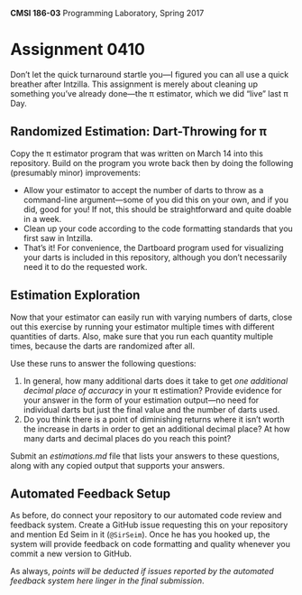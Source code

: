 **CMSI 186-03** Programming Laboratory, Spring 2017

# Assignment 0410
Don’t let the quick turnaround startle you—I figured you can all use a quick breather after Intzilla. This assignment is merely about cleaning up something you’ve already done—the π estimator, which we did “live” last π Day.

## Randomized Estimation: Dart-Throwing for π
Copy the π estimator program that was written on March 14 into this repository. Build on the program you wrote back then by doing the following (presumably minor) improvements:
- Allow your estimator to accept the number of darts to throw as a command-line argument—some of you did this on your own, and if you did, good for you! If not, this should be straightforward and quite doable in a week.
- Clean up your code according to the code formatting standards that you first saw in Intzilla.
- That’s it! For convenience, the Dartboard program used for visualizing your darts is included in this repository, although you don’t necessarily need it to do the requested work.

## Estimation Exploration
Now that your estimator can easily run with varying numbers of darts, close out this exercise by running your estimator multiple times with different quantities of darts. Also, make sure that you run each quantity multiple times, because the darts are randomized after all.

Use these runs to answer the following questions:
1. In general, how many additional darts does it take to get _one additional decimal place of accuracy_ in your π estimation? Provide evidence for your answer in the form of your estimation output—no need for individual darts but just the final value and the number of darts used.
2. Do you think there is a point of diminishing returns where it isn’t worth the increase in darts in order to get an additional decimal place? At how many darts and decimal places do you reach this point?

Submit an _estimations.md_ file that lists your answers to these questions, along with any copied output that supports your answers.

## Automated Feedback Setup
As before, do connect your repository to our automated code review and feedback system. Create a GitHub issue requesting this on your repository and mention Ed Seim in it (`@SirSeim`). Once he has you hooked up, the system will provide feedback on code formatting and quality whenever you commit a new version to GitHub.

As always, _points will be deducted if issues reported by the automated feedback system here linger in the final submission_.
